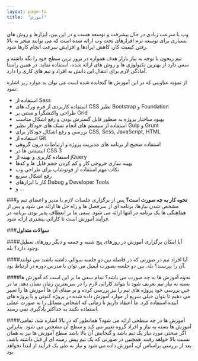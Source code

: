 ```yaml
---
layout: page-fa
title:  "آموزش"
---
```

وب با سرعت زیادی در حال پیشرفت و توسعه هست و در این بین، ابزارها و روش های بسیاری برای توسعه نرم افزارهای تحت وب ارائه شده است که می توانند منجر به بالا رفتن کیفیت کار، کاهش ایرادها و افزایش سرعت انجام کارها شود.

تیم ریحون با توجه به نیاز بازار هدف همواره در بروز ترین سطح خود را نگه داشته و سعی دارد از بهترین تکنولوژی ها و روش های ارائه شده، استفاده نماید. در همین راستا آمادگی لازم برای انتقال این دانش به افراد و تیم های کاری را دارد.

از نمونه عناوینی که در این آموزش ها گنجانده شده است می توان به موارد زیر اشاره نمود:

- استفاده از Sass 
- استفاده کاربردی از فرم ورک های CSS نظیر Bootstrap و Foundation
- طراحی واکنشگرا و مبتنی بر Grid
- بهبود ساختار پروژه به منظور قابل گسترش بودن و رفع اشکال مناسب
- استفاده از سیستم های انجام تسک های خودکار نظیر Gulp و Grunt
- بررسی و رفع اشکال خودکار برای CSS, Scss, JavaScript, HTML
- استفاده از Git
- استفاده صحیح از برنامه های مدیریت پروژه و ارتباطات درون گروهی
- انیمیشن ها در CSS 3
- استفاده کاربری و بهینه از jQuery
- بهینه سازی خروجی کار و کم کردن حجم فایل ها و کدها
- نکات مهم استفاده از فوتوشاپ برای طراحی وب
- رفع اشکال سریع
- کار با ابزارهای Debug و Developer Tools
- و ...

###**نحوه کار به چه صورت است؟**
پس از برگزاری جلسات لازم با مدیر و اعضای تیم و مشخص شدن نیازها، برنامه ای از سرفصل ها و راه حل ها ارائه می شود و پس از هماهنگی ها یک برنامه در انتها ارائه می شود. سعی ما بر انعطاف پذیر بودن برنامه در فرآیند آموزش است تا کارائی بیشتری ارائه شود.

###**سوالات متداول**

####آیا امکان برگزاری آموزش در روزهای پنج شنبه و جمعه و دیگر روزهای تعطیل وجود دارد؟
بله.

####آیا افراد تیم در صورتی که در فاصله بین دو جلسه سوالی داشته باشند می توانند آن را بپرسند؟
بله. بین دو جلسه بصورت ایمیل می توان با مدرس دوره در ارتباط بود.

####نحوه آموزش ها به چه صورت می باشد؟
تمام سعی ما بر این است که آموزش ها بسته به نیاز تیم تعریف شود تا بتواند کارائی لازم را در سریعترین زمان نشان دهد. ما در حین بررسی خود پروژه های تیم را نیز بررسی کرده و بر مبنای آن ها آموزش ها را تغییر می دهیم تا بتوان خیلی سریع از موارد آموزش داده شده در پروژه کنونی و یا پروژه های آینده استفاده کرد. ما اعتقاد داریم تا زمانی که اشخاص مسائل را به صورت عملی استفاده نکنند به حداکثر یادگیری نمی رسند.

####آموزش ها در چه سطحی ارائه می شود؟
همانطور که در بالا اشاره شد، تمامی آموزش ها بسته به نیاز و افراد گروه تغییر می کند و سطح آن مشخص می شود. بنابراین اگر مبحثی مورد نیاز یک تیم باشد و گنجایش آن بالا باشد سطح آموزش ها نیز به همان نسبت بالا خواهد رفت. همچنین در صورتی که یک تیم پیش زمینه ای از قبل داشته باشد، بعد از بررسی براساس آن، آموزش داده می شود و نیاز به طی یک فرآیند از ابتدا نخواهد بود.